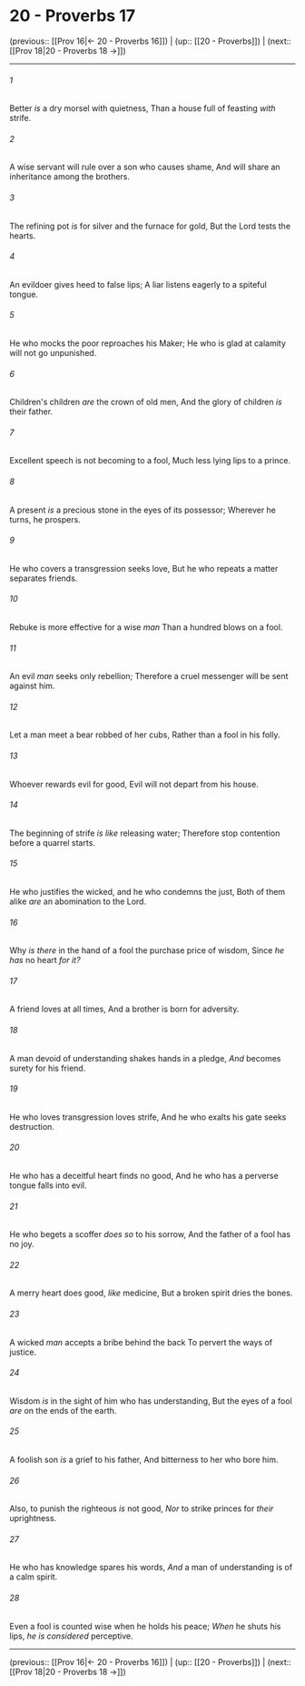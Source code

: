 # 20 - Proverbs 17

(previous:: [[Prov 16|← 20 - Proverbs 16]]) | (up:: [[20 - Proverbs]]) | (next:: [[Prov 18|20 - Proverbs 18 →]])

***


###### 1 
Better _is_ a dry morsel with quietness, Than a house full of feasting _with_ strife. 

###### 2 
A wise servant will rule over a son who causes shame, And will share an inheritance among the brothers. 

###### 3 
The refining pot _is_ for silver and the furnace for gold, But the Lord tests the hearts. 

###### 4 
An evildoer gives heed to false lips; A liar listens eagerly to a spiteful tongue. 

###### 5 
He who mocks the poor reproaches his Maker; He who is glad at calamity will not go unpunished. 

###### 6 
Children's children _are_ the crown of old men, And the glory of children _is_ their father. 

###### 7 
Excellent speech is not becoming to a fool, Much less lying lips to a prince. 

###### 8 
A present _is_ a precious stone in the eyes of its possessor; Wherever he turns, he prospers. 

###### 9 
He who covers a transgression seeks love, But he who repeats a matter separates friends. 

###### 10 
Rebuke is more effective for a wise _man_ Than a hundred blows on a fool. 

###### 11 
An evil _man_ seeks only rebellion; Therefore a cruel messenger will be sent against him. 

###### 12 
Let a man meet a bear robbed of her cubs, Rather than a fool in his folly. 

###### 13 
Whoever rewards evil for good, Evil will not depart from his house. 

###### 14 
The beginning of strife _is like_ releasing water; Therefore stop contention before a quarrel starts. 

###### 15 
He who justifies the wicked, and he who condemns the just, Both of them alike _are_ an abomination to the Lord. 

###### 16 
Why _is there_ in the hand of a fool the purchase price of wisdom, Since _he has_ no heart _for it?_ 

###### 17 
A friend loves at all times, And a brother is born for adversity. 

###### 18 
A man devoid of understanding shakes hands in a pledge, _And_ becomes surety for his friend. 

###### 19 
He who loves transgression loves strife, And he who exalts his gate seeks destruction. 

###### 20 
He who has a deceitful heart finds no good, And he who has a perverse tongue falls into evil. 

###### 21 
He who begets a scoffer _does so_ to his sorrow, And the father of a fool has no joy. 

###### 22 
A merry heart does good, _like_ medicine, But a broken spirit dries the bones. 

###### 23 
A wicked _man_ accepts a bribe behind the back To pervert the ways of justice. 

###### 24 
Wisdom _is_ in the sight of him who has understanding, But the eyes of a fool _are_ on the ends of the earth. 

###### 25 
A foolish son _is_ a grief to his father, And bitterness to her who bore him. 

###### 26 
Also, to punish the righteous _is_ not good, _Nor_ to strike princes for _their_ uprightness. 

###### 27 
He who has knowledge spares his words, _And_ a man of understanding is of a calm spirit. 

###### 28 
Even a fool is counted wise when he holds his peace; _When_ he shuts his lips, _he is considered_ perceptive.

***

(previous:: [[Prov 16|← 20 - Proverbs 16]]) | (up:: [[20 - Proverbs]]) | (next:: [[Prov 18|20 - Proverbs 18 →]])
